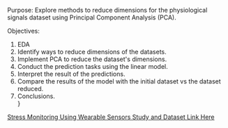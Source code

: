 Purpose:
Explore methods to reduce dimensions for the physiological signals dataset using Principal Component Analysis (PCA).

Objectives:
  
1. EDA<br>
2. Identify ways to reduce dimensions of the datasets.<br>
3. Implement PCA to reduce the dataset's dimensions.<br>
4. Conduct the prediction tasks using the linear model. <br>
5. Interpret the result of the predictions.<br>
6. Compare the results of the model with the initial dataset vs the dataset reduced.<br>
7. Conclusions.<br>}

[Stress Monitoring Using Wearable Sensors Study and Dataset Link Here](https://www.mdpi.com/1424-8220/22/21/8135)
